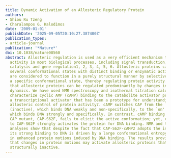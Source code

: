 ```yaml
---
title: Dynamic Activation of an Allosteric Regulatory Protein
authors:
- Shiou Ru Tzeng
- Charalampos G. Kalodimos
date: '2009-01-01'
publishDate: '2025-09-05T20:10:27.387400Z'
publication_types:
- article-journal
publication: '*Nature*'
doi: 10.1038/nature08560
abstract: Allosteric regulation is used as a very efficient mechanism to control protein
  activity in most biological processes, including signal transduction, metabolism,
  catalysis and gene regulation1, 2, 3, 4, 5, 6. Allosteric proteins can exist in
  several conformational states with distinct binding or enzymatic activity. Effectors
  are considered to function in a purely structural manner by selectively stabilizing
  a specific conformational state, thereby regulating protein activity. Here we show
  that allosteric proteins can be regulated predominantly by changes in their structural
  dynamics. We have used NMR spectroscopy and isothermal titration calorimetry to
  characterize cyclic AMP (cAMP) binding to the catabolite activator protein (CAP),
  a transcriptional activator that has been a prototype for understanding effector-mediated
  allosteric control of protein activity7. cAMP switches CAP from the `off' state
  (inactive), which binds DNA weakly and non-specifically, to the `on' state (active),
  which binds DNA strongly and specifically. In contrast, cAMP binding to a single
  CAP mutant, CAP-S62F, fails to elicit the active conformation; yet, cAMP binding
  to CAP-S62F strongly activates the protein for DNA binding. NMR and thermodynamic
  analyses show that despite the fact that CAP-S62F-cAMP2 adopts the inactive conformation,
  its strong binding to DNA is driven by a large conformational entropy originating
  in enhanced protein motions induced by DNA binding. The results provide strong evidence
  that changes in protein motions may activate allosteric proteins that are otherwise
  structurally inactive.
---
```

